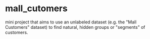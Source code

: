 # mall_cutomers
mini project that aims to use an unlabeled dataset (e.g. the "Mall Customers" dataset) to find natural, hidden groups or "segments" of customers.
